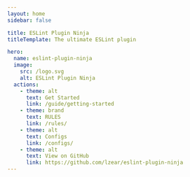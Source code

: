 ```yaml
---
layout: home
sidebar: false

title: ESLint Plugin Ninja
titleTemplate: The ultimate ESLint plugin

hero:
  name: eslint-plugin-ninja
  image:
    src: /logo.svg
    alt: ESLint Plugin Ninja
  actions:
    - theme: alt
      text: Get Started
      link: /guide/getting-started
    - theme: brand
      text: RULES
      link: /rules/
    - theme: alt
      text: Configs
      link: /configs/
    - theme: alt
      text: View on GitHub
      link: https://github.com/lzear/eslint-plugin-ninja
---
```

